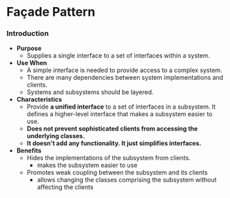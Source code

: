 # Façade Pattern

### Introduction
- **Purpose**
  - Supplies a single interface to a set of interfaces within a system.
- **Use When**
  - A simple interface is needed to provide access to a complex system.
  - There are many dependencies between system implementations and clients.
  - Systems and subsystems should be layered.
- **Characteristics**
  - Provide **a unified interface** to a set of interfaces in a subsystem. It defines a higher-level interface that makes a subsystem easier to use.
  - **Does not prevent sophisticated clients from accessing the underlying classes.**
  - **It doesn't add any functionality. It just simplifies interfaces.**
- **Benefits**
  - Hides the implementations of the subsystem from clients.
    - makes the subsystem easier to use
  - Promotes weak coupling between the subsystem and its clients
    - allows changing the classes comprising the subsystem without affecting the clients
